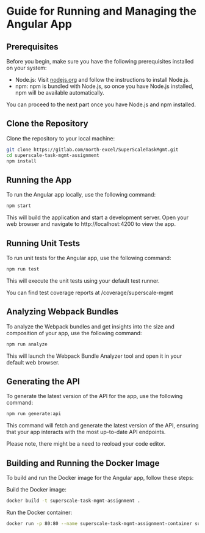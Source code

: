 # Guide for Running and Managing the Angular App

## Prerequisites

Before you begin, make sure you have the following prerequisites installed on your system:

- Node.js: Visit [nodejs.org](https://nodejs.org) and follow the instructions to install Node.js.
- npm: npm is bundled with Node.js, so once you have Node.js installed, npm will be available automatically.

You can proceed to the next part once you have Node.js and npm installed.

## Clone the Repository

Clone the repository to your local machine:

```bash
git clone https://gitlab.com/north-excel/SuperScaleTaskMgmt.git
cd superscale-task-mgmt-assignment
npm install
```

## Running the App

To run the Angular app locally, use the following command:

```bash
npm start
```

This will build the application and start a development server. Open your web browser and navigate to http://localhost:4200 to view the app.

## Running Unit Tests

To run unit tests for the Angular app, use the following command:

```bash
npm run test
```

This will execute the unit tests using your default test runner.

You can find test coverage reports at /coverage/superscale-mgmt

## Analyzing Webpack Bundles

To analyze the Webpack bundles and get insights into the size and composition of your app, use the following command:

```bash
npm run analyze
```

This will launch the Webpack Bundle Analyzer tool and open it in your default web browser.

## Generating the API

To generate the latest version of the API for the app, use the following command:

```bash
npm run generate:api
```

This command will fetch and generate the latest version of the API, ensuring that your app interacts with the most up-to-date API endpoints.

Please note, there might be a need to reoload your code editor.

## Building and Running the Docker Image

To build and run the Docker image for the Angular app, follow these steps:

Build the Docker image:

```bash
docker build -t superscale-task-mgmt-assignment .
```

Run the Docker container:

```bash
docker run -p 80:80 --name superscale-task-mgmt-assignment-container superscale-task-mgmt-assignment
```
